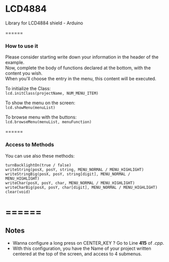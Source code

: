 # LCD4884
Library for LCD4884 shield - Arduino

======

### How to use it


Please consider starting write down your information in the header of the example.  
Now, complete the body of functions declared at the bottom, with the content you wish.  
When you'll choose the entry in the menu, this content will be executed.  

To initialize the Class:  
```lcd.initClass(projectName, NUM_MENU_ITEM) ```

To show the menu on the screen:  
```lcd.showMenu(menuList) ```

To browse menu with the buttons:  
```lcd.browseMenu(menuList, menuFunction) ```


======
### Access to Methods

You can use also these methods:

`turnBacklightOn(true / false)`  
`writeString(posX, posY, string, MENU_NORMAL / MENU_HIGHLIGHT)`  
`writeStringBig(posX, posY, string[digit], MENU_NORMAL / MENU_HIGHLIGHT)`  
`writeChar(posX, posY, char, MENU_NORMAL / MENU_HIGHLIGHT)`  
`writeCharBig(posX, posY, char[digit], MENU_NORMAL / MENU_HIGHLIGHT)`  
`clear(void)`


======
======

## Notes
* Wanna configure a long press on CENTER_KEY ? Go to Line **415** of *.cpp*.
* With this configuration, you have the Name of your project written centered at the top of the screen, and access to 4 submenus.

